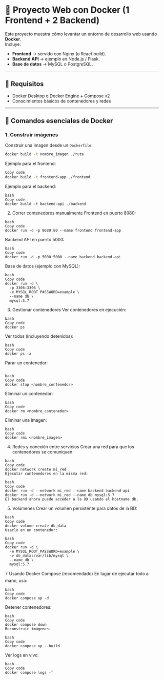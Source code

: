 # 🚀 Proyecto Web con Docker (1 Frontend + 2 Backend)

Este proyecto muestra cómo levantar un entorno de desarrollo web usando **Docker**.  
Incluye:
- **Frontend** → servido con Nginx (o React build).
- **Backend API** → ejemplo en Node.js / Flask.
- **Base de datos** → MySQL o PostgreSQL.

---

## 📌 Requisitos
- Docker Desktop o Docker Engine + Compose v2
- Conocimientos básicos de contenedores y redes

---

## 🔧 Comandos esenciales de Docker

### 1. Construir imágenes
Construir una imagen desde un `Dockerfile`:
```bash
docker build -t nombre_imagen ./ruta

```
Ejemplo para el frontend:

```bash
Copy code
docker build -t frontend-app ./frontend
```
Ejemplo para el backend:
```
bash
Copy code
docker build -t backend-api ./backend
```
2. Correr contenedores manualmente
Frontend en puerto 8080:

```
bash
Copy code
docker run -d -p 8080:80 --name frontend frontend-app

```
Backend API en puerto 5000:

```
bash
Copy code
docker run -d -p 5000:5000 --name backend backend-api

```
Base de datos (ejemplo con MySQL):

```
bash
Copy code
docker run -d \
  -p 3306:3306 \
  -e MYSQL_ROOT_PASSWORD=example \
  --name db \
  mysql:5.7
 ```
 
3. Gestionar contenedores
Ver contenedores en ejecución:
```
bash
Copy code
docker ps
```

Ver todos (incluyendo detenidos):

```
bash
Copy code
docker ps -a
```

Parar un contenedor:
```

bash
Copy code
docker stop <nombre_contenedor>
```
Eliminar un contenedor:
```
bash
Copy code
docker rm <nombre_contenedor>

```
Eliminar una imagen:
```
bash
Copy code
docker rmi <nombre_imagen>
```

4. Redes y conexión entre servicios
Crear una red para que los contenedores se comuniquen:

```
bash
Copy code
docker network create mi_red
Ejecutar contenedores en la misma red:
```
```
bash
Copy code
docker run -d --network mi_red --name backend backend-api
docker run -d --network mi_red --name db mysql:5.7
El backend ahora puede acceder a la BD usando el hostname db.
```

5. Volúmenes
Crear un volumen persistente para datos de la BD:

```
bash
Copy code
docker volume create db_data
Usarlo en un contenedor:
```
```
bash
Copy code
docker run -d \
  -e MYSQL_ROOT_PASSWORD=example \
  -v db_data:/var/lib/mysql \
  --name db \
  mysql:5.7
```


⚡ Usando Docker Compose (recomendado)
En lugar de ejecutar todo a mano, usa:

```
bash
Copy code
docker compose up -d
```

Detener contenedores:
```
bash
Copy code
docker compose down
Reconstruir imágenes:
```

```
bash
Copy code
docker compose up --build

```
Ver logs en vivo:

```
bash
Copy code
docker compose logs -f
```
